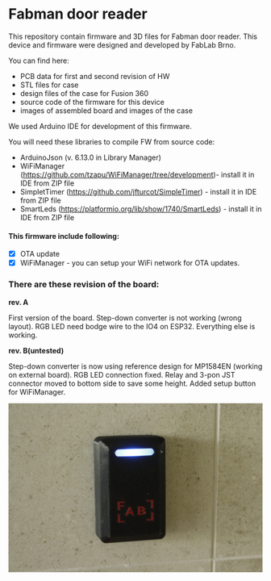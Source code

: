 # Fabman door reader

This repository contain firmware and 3D files for Fabman door reader. This device and firmware were designed and developed by FabLab Brno. 

You can find here: 
 - PCB data for first and second revision of HW 
 - STL files for case
 - design files of the case for Fusion 360
 - source code of the firmware for this device 
 - images of assembled board and images of the case
 
We used Arduino IDE for development of this firmware. 

You will need these libraries to compile FW from source code: 
 - ArduinoJson (v. 6.13.0 in Library Manager)
 - WiFiManager (https://github.com/tzapu/WiFiManager/tree/development)- install it in IDE from ZIP file
 - SimpletTimer (https://github.com/jfturcot/SimpleTimer) - install it in IDE from ZIP file
 - SmartLeds (https://platformio.org/lib/show/1740/SmartLeds) - install it in IDE from ZIP file

#### This firmware include following:

- [x] OTA update
- [x] WiFiManager - you can setup your WiFi network for OTA updates.

### There are these revision of the board:

**rev. A**

First version of the board. Step-down converter is not working (wrong layout). RGB LED need bodge wire to the IO4 on ESP32. Everything else is working. 

**rev. B(untested)** 

Step-down converter is now using reference design for MP1584EN (working on external board). RGB LED connection fixed. Relay and 3-pon JST connector moved to bottom side to save some height. Added setup button for WiFiManager.

![](https://github.com/fablab-brno/Fabman-door-reader/blob/master/img/FM_door.JPG)

